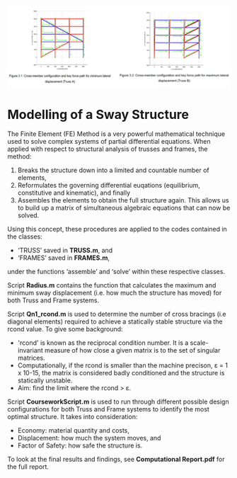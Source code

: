 ![Header](https://github.com/alicialawjy/MATLAB-sway-structure/blob/main/Screenshots/Truss_Configuration.png)

# Modelling of a Sway Structure
The Finite Element (FE) Method is a very powerful mathematical technique used to solve complex systems of partial differential equations. When applied with respect to structural analysis of trusses and frames, the method:
1. Breaks the structure down into a limited and countable number of elements, 
2. Reformulates the governing differential euqations (equilibrium, constitutive and kinematic), and finally 
3. Assembles the elements to obtain the full structure again. 
This allows us to build up a matrix of simultaneous algebraic equations that can now be solved. 

Using this concept, these procedures are applied to the codes contained in the classes: 
- ‘TRUSS’ saved in **TRUSS.m**, and 
- ‘FRAMES’ saved in **FRAMES.m**, 

under the functions ‘assemble’ and ‘solve’ within these respective classes. 

Script **Radius.m** contains the function that calculates the maximum and minimum sway displacement (i.e. how much the structure has moved) for both Truss and Frame systems.

Script **Qn1_rcond.m** is used to determine the number of cross bracings (i.e diagonal elements) required to achieve a statically stable structure via the rcond value.
To give some background:
- 'rcond' is known as the reciprocal condition number. It is a scale-invariant measure of how close a given matrix is to the set of singular matrices. 
- Computationally, if the rcond is smaller than the machine precison, ε = 1 x 10-15, the matrix is considered badly conditioned and the structure is statically unstable.
- Aim: find the limit where the rcond > ε.

Script **CourseworkScript.m** is used to run through different possible design configurations for both Truss and Frame systems to identify the most optimal structure. It takes into consideration:
- Economy: material quantity and costs,
- Displacement: how much the system moves, and
- Factor of Safety: how safe the structure is.

To look at the final results and findings, see **Computational Report.pdf** for the full report.
